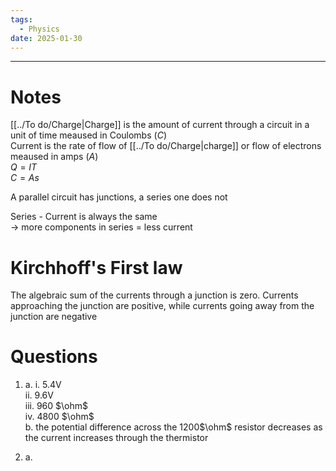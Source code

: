 ```yaml
---
tags:
  - Physics
date: 2025-01-30
---
```

---  
  
# Notes  
[[../To do/Charge|Charge]] is the amount of current through a circuit in a unit of time meaused in Coulombs $(C)$  
Current is the rate of flow of [[../To do/Charge|charge]] or flow of electrons meaused in amps $(A)$  
$Q=IT$  
$C=As$  
  
A parallel circuit has junctions, a series one does not   
  
Series - Current is always the same  
-> more components in series = less current  
  
# Kirchhoff's First law  
The algebraic sum of the currents through a junction is zero. Currents approaching the junction are positive, while currents going away from the junction are negative  
  
# Questions  
1. a. i. 5.4V  
ii. 9.6V  
iii. 960 $\ohm$  
iv. 4800 $\ohm$  
b. the potential difference across the 1200$\ohm$ resistor decreases as the current increases through the thermistor  
  
2. a.   
  

